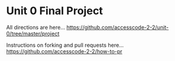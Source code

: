 # Unit 0 Final Project

All directions are here...
https://github.com/accesscode-2-2/unit-0/tree/master/project

Instructions on forking and pull requests here... https://github.com/accesscode-2-2/how-to-pr
